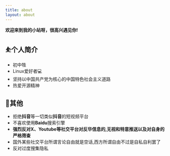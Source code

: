 ```yaml
---
title: about
layout: about
---
```

__欢迎来到我的小站呀，很高兴遇见你!__
## ⛹个人简介
<ul>
  <li>初中牲</li>
  <li>Linux爱好者💻</li>
  <li>坚持以中国共产党为核心的中国特色社会主义道路</li>
  <li>热爱开源精神</li>
</ul>

## 🤝其他
<ul>
  <li>拒绝<strong>抖音</strong>等一切类似<strong>抖音</strong>的短视频平台</li>
  <li>不喜欢使用<strong>Baidu</strong>搜索引擎</li>
  <li><strong>强烈反对X、Youtube等社交平台对反华信息的,无视和特意推送以及对自身的严格筛查</strong></li>
  <li>国外某些社交平台所谓言论自由就是空话,西方所谓自由不过是自私自利罢了</li>
  <li>反对过度搜集隐私</li>
</ul>
